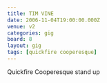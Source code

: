 ```yaml
---
title: TIM VINE
date: 2006-11-04T19:00:00.000Z
venue: v2
categories: gig
board: 8
layout: gig
tags: [quickfire cooperesque]
---
```

Quickfire Cooperesque stand up
